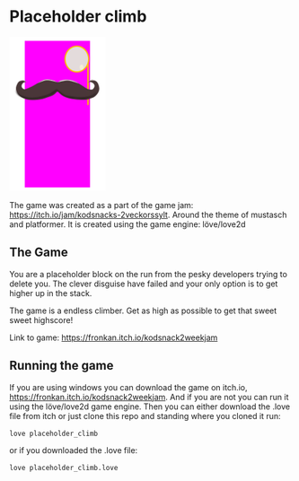 # Placeholder climb
![cover_image](cover_image.png)

The game was created as a part of the game jam: https://itch.io/jam/kodsnacks-2veckorssylt.
Around the theme of mustasch and platformer. It is created using the game engine: löve/love2d



## The Game
You are a placeholder block on the run from the pesky developers trying to delete you. The clever disguise have failed and your only option is to get higher up in the stack.

The game is a endless climber. Get as high as possible to get that sweet sweet highscore!

Link to game: https://fronkan.itch.io/kodsnack2weekjam


## Running the game
If you are using windows you can download the game on itch.io, https://fronkan.itch.io/kodsnack2weekjam. And if you are not you can run it using the löve/love2d game engine. Then you can either download the .love file from itch or just clone this repo and standing where you cloned it run:
```
love placeholder_climb
```
or if you downloaded the .love file:
```
love placeholder_climb.love
```

